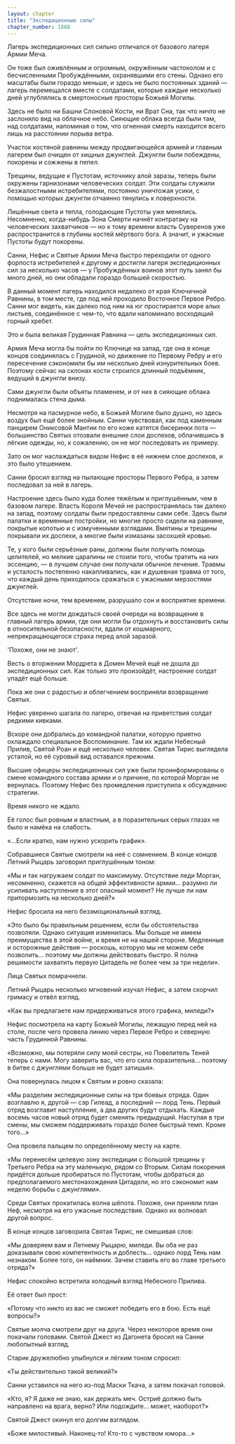 ```yaml
---
layout: chapter
title: "Экспедиционные силы"
chapter_number: 1868
---
```




Лагерь экспедиционных сил сильно отличался от базового лагеря Армии Меча.

Он тоже был оживлённым и огромным, окружённым частоколом и с бесчисленными Пробуждёнными, охранявшими его стены. Однако его масштабы были гораздо меньше, и здесь не было постоянных зданий — лагерь перемещался вместе с солдатами, которые каждые несколько дней углублялись в смертоносные просторы Божьей Могилы.

Здесь не было ни Башни Слоновой Кости, ни Врат Сна, так что ничто не заслоняло вид на облачное небо. Сияющие облака всегда были там, над солдатами, напоминая о том, что огненная смерть находится всего лишь на расстоянии порыва ветра.

Участок костяной равнины между продвигающейся армией и главным лагерем был очищен от хищных джунглей. Джунгли были побеждены, покорены и сожжены в пепел.

Трещины, ведущие к Пустотам, источнику алой заразы, теперь были окружены гарнизонами человеческих солдат. Эти солдаты служили безжалостными истребителями, постоянно уничтожая усики, с помощью которых джунгли отчаянно тянулись к поверхности.

Лишённые света и тепла, голодающие Пустоты уже менялись. Несомненно, когда-нибудь Зона Смерти начнёт контратаку на человеческих захватчиков — но к тому времени власть Суверенов уже распространится в глубины костей мёртвого бога. А значит, и ужасные Пустоты будут покорены.

Санни, Нефис и Святые Армии Меча быстро переходили от одного форпоста истребителей к другому и достигли лагеря экспедиционных сил за несколько часов — у Пробуждённых воинов этот путь занял бы много дней, но они обладали гораздо большей скоростью.

В данный момент лагерь находился недалеко от края Ключичной Равнины, в том месте, где под ней проходило Восточное Первое Ребро. Санни мог видеть, как далеко под ним на юг простирается море алых листьев, соединённое с чем-то, что вдали напоминало восходящий горный хребет.

Это и была великая Грудинная Равнина — цель экспедиционных сил.

Армия Меча могла бы пойти по Ключице на запад, где она в конце концов соединялась с Грудиной, но движение по Первому Ребру и его пересечение сэкономили бы им несколько дней изнурительных боев. Поэтому сейчас на склонах кости строился длинный подъёмник, ведущий в джунгли внизу.

Сами джунгли были объяты пламенем, и от них в сияющие облака поднималась стена дыма.

Несмотря на пасмурное небо, в Божьей Могиле было душно, но здесь воздух был ещё более знойным. Санни чувствовал, как под каменным панцирем Ониксовой Мантии по его коже катятся бисеринки пота — большинство Святых отозвали внешние слои доспехов, облачившись в лёгкие одежды, но, к сожалению, он не мог последовать их примеру.

Зато он мог наслаждаться видом Нефис в её нижнем слое доспехов, и это было утешением.

Санни бросил взгляд на пылающие просторы Первого Ребра, а затем последовал за ней в лагерь.

Настроение здесь было куда более тяжёлым и приглушённым, чем в базовом лагере. Власть Короля Мечей не распространялась так далеко на запад, поэтому солдаты были предоставлены сами себе. Здесь были палатки и временные постройки, но многие просто сидели на равнине, покрытые копотью и с измученными взглядами. Вмятины и трещины покрывали их доспехи, а многие были измазаны засохшей кровью.

Те, у кого были серьёзные раны, должны были получить помощь целителей, но мелкие царапины не стоили того, чтобы тратить на них эссенцию, — в лучшем случае они получали обычное лечение. Травмы и усталость постепенно накапливались, как и душевная травма от того, что каждый день приходилось сражаться с ужасными мерзостями джунглей.

Отсутствие ночи, тем временем, разрушало сон и восприятие времени.

Все здесь не могли дождаться своей очереди на возвращение в главный лагерь армии, где они могли бы отдохнуть и восстановить силы в относительной безопасности, вдали от кошмарного, непрекращающегося страха перед алой заразой.

'Похоже, они не знают'.

Весть о вторжении Мордрета в Домен Мечей ещё не дошла до экспедиционных сил. Как только это произойдёт, настроение солдат упадёт ещё больше.

Пока же они с радостью и облегчением восприняли возвращение Святых.

Нефис уверенно шагала по лагерю, отвечая на приветствия солдат редкими кивками.

Вскоре они добрались до командной палатки, которую приятно охлаждало специальное Воспоминание. Там их ждали Небесный Прилив, Святой Роан и ещё несколько человек. Святая Тирис выглядела усталой, но её суровый вид оставался прежним.

Высшие офицеры экспедиционных сил уже были проинформированы о смене командного состава армии и о причине, по которой Морган не вернулась. Поэтому Нефис без промедления приступила к обсуждению стратегии.

Время никого не ждало.

Её голос был ровным и властным, а в поразительных серых глазах не было и намёка на слабость.

«...Если кратко, нам нужно ускорить график».

Собравшиеся Святые смотрели на неё с сомнением. В конце концов Летний Рыцарь заговорил приглушённым тоном:

«Мы и так нагружаем солдат по максимуму. Отсутствие леди Морган, несомненно, скажется на общей эффективности армии... разумно ли усиливать наступление в этот опасный момент? Не лучше ли нам притормозить на несколько дней?»

Нефис бросила на него безэмоциональный взгляд.

«Это было бы правильным решением, если бы обстоятельства позволяли. Однако ситуация изменилась. Мы больше не имеем преимущества в этой войне, и время не на нашей стороне. Медленные и осторожные действия — роскошь, которую мы не можем себе позволить... поэтому мы должны действовать быстро. Я полна решимости захватить первую Цитадель не более чем за три недели».

Лица Святых помрачнели.

Летний Рыцарь несколько мгновений изучал Нефис, а затем скорчил гримасу и отвёл взгляд.

«Как вы предлагаете нам придерживаться этого графика, миледи?»

Нефис посмотрела на карту Божьей Могилы, лежащую перед ней на столе, после чего провела линию через Первое Ребро и северную часть Грудинной Равнины.

«Возможно, мы потеряли силу моей сестры, но Повелитель Теней теперь с нами. Могу заверить вас, что его сила поразительна... поэтому в битве с джунглями больше не будет затишья».

Она повернулась лицом к Святым и ровно сказала:

«Мы разделим экспедиционные силы на три боевых отряда. Один возглавлю я, другой — сэр Гилеад, а последний — лорд Тень. Первый отряд возглавит наступление, а два других будут отдыхать. Каждые восемь часов новый отряд будет сменять предыдущий. Наступая в три смены, мы сможем поддерживать гораздо более быстрый темп. Кроме того...»

Она провела пальцем по определённому месту на карте.

«Мы перенесём целевую зону экспедиции с большой трещины у Третьего Ребра на эту маленькую, рядом со Вторым. Силам покорения придётся дольше пробираться по Пустотам, чтобы добраться до предполагаемого местонахождения Цитадели, но это сэкономит нам неделю борьбы с джунглями».

Среди Святых прокатилась волна шёпота. Похоже, они приняли план Неф, несмотря на его ужасные последствия. Однако их волновал другой вопрос.

В конце концов заговорила Святая Тирис, не смешивая слов:

«Мы доверяем вам и Летнему Рыцарю, миледи. Вы оба не раз доказывали свою компетентность и доблесть... однако лорд Тень нам незнаком. Более того, он наёмник. Зачем ставить его во главе третьего отряда?»

Нефис спокойно встретила холодный взгляд Небесного Прилива.

Её ответ был прост:

«Потому что никто из вас не сможет победить его в бою. Есть ещё вопросы?»

Святые молча смотрели друг на друга. Через некоторое время они покачали головами. Святой Джест из Дагонета бросил на Санни любопытный взгляд.

Старик дружелюбно улыбнулся и лёгким тоном спросил:

«Ты действительно такой великий?»

Санни уставился на него из-под Маски Ткача, а затем покачал головой.

«Кто, я? Я даже не знаю, как держать меч. Остриё должно быть направлено на врага, верно? Или подождите… может, наоборот?»

Святой Джест окинул его долгим взглядом.

«Боже милостивый. Наконец-то! Кто-то с чувством юмора...»


